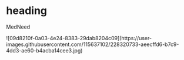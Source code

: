 <h1>heading</h1>
<p>MedNeed</p>
<p>   </p>
![09d8210f-0a03-4e24-8383-29dab8204c09](https://user-images.githubusercontent.com/115637102/228320733-aeecffd6-b7c9-4dd3-ae60-b4acba14cee3.jpg)
